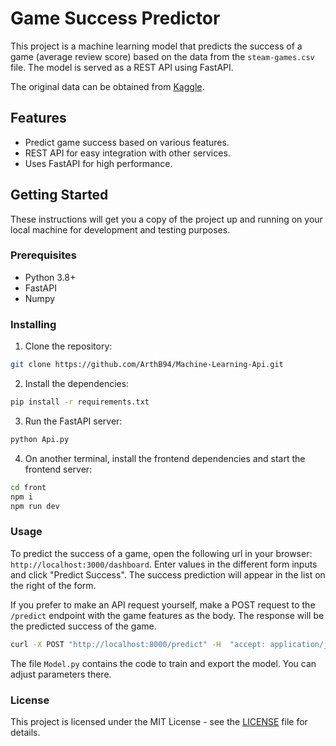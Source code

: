 # Game Success Predictor

This project is a machine learning model that predicts the success of a game (average review score) based on the data from the `steam-games.csv` file. The model is served as a REST API using FastAPI.

The original data can be obtained from [Kaggle](https://www.kaggle.com/datasets/amanbarthwal/steam-store-data/).

## Features

- Predict game success based on various features.
- REST API for easy integration with other services.
- Uses FastAPI for high performance.

## Getting Started

These instructions will get you a copy of the project up and running on your local machine for development and testing purposes.

### Prerequisites

- Python 3.8+
- FastAPI
- Numpy

### Installing

1. Clone the repository:

```bash
git clone https://github.com/ArthB94/Machine-Learning-Api.git
```

2. Install the dependencies:

```bash
pip install -r requirements.txt
```

3. Run the FastAPI server:

```bash
python Api.py
```

4. On another terminal, install the frontend dependencies and start the frontend server:

```bash
cd front
npm i
npm run dev
```

### Usage

To predict the success of a game, open the following url in your browser: `http://localhost:3000/dashboard`. Enter values in the different form inputs and click "Predict Success". The success prediction will appear in the list on the right of the form.

If you prefer to make an API request yourself, make a POST request to the `/predict` endpoint with the game features as the body. The response will be the predicted success of the game.

```bash
curl -X POST "http://localhost:8000/predict" -H  "accept: application/json" -H  "Content-Type: application/json" -d "[feature1, feature2, feature3, ...]"
```

The file `Model.py` contains the code to train and export the model. You can adjust parameters there.

### License

This project is licensed under the MIT License - see the [LICENSE](LICENSE) file for details.
